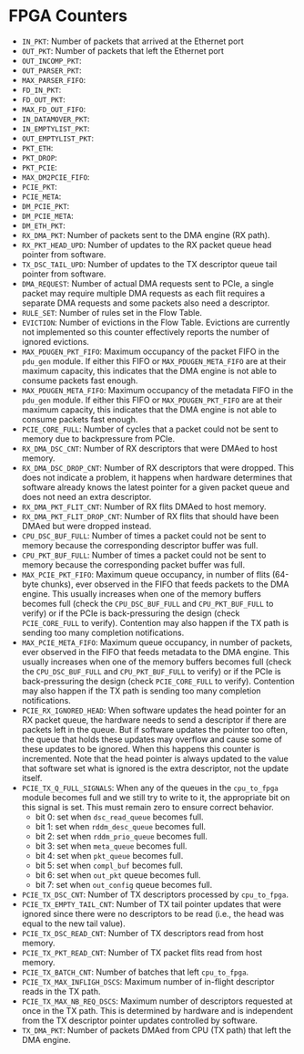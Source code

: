 # FPGA Counters

- `IN_PKT`: Number of packets that arrived at the Ethernet port
- `OUT_PKT`: Number of packets that left the Ethernet port
- `OUT_INCOMP_PKT`:
- `OUT_PARSER_PKT`:
- `MAX_PARSER_FIFO`:
- `FD_IN_PKT`:
- `FD_OUT_PKT`:
- `MAX_FD_OUT_FIFO`:
- `IN_DATAMOVER_PKT`:
- `IN_EMPTYLIST_PKT`:
- `OUT_EMPTYLIST_PKT`:
- `PKT_ETH`:
- `PKT_DROP`:
- `PKT_PCIE`:
- `MAX_DM2PCIE_FIFO`:
- `PCIE_PKT`:
- `PCIE_META`:
- `DM_PCIE_PKT`:
- `DM_PCIE_META`:
- `DM_ETH_PKT`:
- `RX_DMA_PKT`: Number of packets sent to the DMA engine (RX path).
- `RX_PKT_HEAD_UPD`: Number of updates to the RX packet queue head pointer from software.
- `TX_DSC_TAIL_UPD`: Number of updates to the TX descriptor queue tail pointer from software.
- `DMA_REQUEST`: Number of actual DMA requests  sent to PCIe, a single packet may require multiple DMA requests as each flit requires a separate DMA requests and some packets also need a descriptor.
- `RULE_SET`: Number of rules set in the Flow Table.
- `EVICTION`: Number of evictions in the Flow Table. Evictions are currently not implemented so this counter effectively reports the number of ignored evictions.
- `MAX_PDUGEN_PKT_FIFO`: Maximum occupancy of the packet FIFO in the `pdu_gen` module. If either this FIFO or `MAX_PDUGEN_META_FIFO` are at their maximum capacity, this indicates that the DMA engine is not able to consume packets fast enough.
- `MAX_PDUGEN_META_FIFO`: Maximum occupancy of the metadata FIFO in the `pdu_gen` module. If either this FIFO or `MAX_PDUGEN_PKT_FIFO` are at their maximum capacity, this indicates that the DMA engine is not able to consume packets fast enough.
- `PCIE_CORE_FULL`: Number of cycles that a packet could not be sent to memory due to backpressure from PCIe.
- `RX_DMA_DSC_CNT`: Number of RX descriptors that were DMAed to host memory.
- `RX_DMA_DSC_DROP_CNT`: Number of RX descriptors that were dropped. This does not indicate a problem, it happens when hardware determines that software already knows the latest pointer for a given packet queue and does not need an extra descriptor.
- `RX_DMA_PKT_FLIT_CNT`: Number of RX flits DMAed to host memory.
- `RX_DMA_PKT_FLIT_DROP_CNT`: Number of RX flits that should have been DMAed but were dropped instead.
- `CPU_DSC_BUF_FULL`: Number of times a packet could not be sent to memory because the corresponding descriptor buffer was full.
- `CPU_PKT_BUF_FULL`: Number of times a packet could not be sent to memory because the corresponding packet buffer was full.
- `MAX_PCIE_PKT_FIFO`: Maximum queue occupancy, in number of flits (64-byte chunks), ever observed in the FIFO that feeds packets to the DMA engine. This usually increases when one of the memory buffers becomes full (check the `CPU_DSC_BUF_FULL` and `CPU_PKT_BUF_FULL` to verify) or if the PCIe is back-pressuring the design (check `PCIE_CORE_FULL` to verify). Contention may also happen if the TX path is sending too many completion notifications.
- `MAX_PCIE_META_FIFO`: Maximum queue occupancy, in number of packets, ever observed in the FIFO that feeds metadata to the DMA engine. This usually increases when one of the memory buffers becomes full (check the `CPU_DSC_BUF_FULL` and `CPU_PKT_BUF_FULL` to verify) or if the PCIe is back-pressuring the design (check `PCIE_CORE_FULL` to verify).  Contention may also happen if the TX path is sending too many completion notifications.
- `PCIE_RX_IGNORED_HEAD`: When software updates the head pointer for an RX packet queue, the hardware needs to send a descriptor if there are packets left in the queue. But if software updates the pointer too often, the queue that holds these updates may overflow and cause some of these updates to be ignored. When this happens this counter is incremented. Note that the head pointer is always updated to the value that software set what is ignored is the extra descriptor, not the update itself.
- `PCIE_TX_Q_FULL_SIGNALS`: When any of the queues in the `cpu_to_fpga` module becomes full and we still try to write to it, the appropriate bit on this signal is set. This must remain zero to ensure correct behavior.
    - bit 0: set when `dsc_read_queue` becomes full.
    - bit 1: set when `rddm_desc_queue` becomes full.
    - bit 2: set when `rddm_prio_queue` becomes full.
    - bit 3: set when `meta_queue` becomes full.
    - bit 4: set when `pkt_queue` becomes full.
    - bit 5: set when `compl_buf` becomes full.
    - bit 6: set when `out_pkt` queue becomes full.
    - bit 7: set when `out_config` queue becomes full.
- `PCIE_TX_DSC_CNT`: Number of TX descriptors processed by `cpu_to_fpga`.
- `PCIE_TX_EMPTY_TAIL_CNT`: Number of TX tail pointer updates that were ignored since there were no descriptors to be read (i.e., the head was equal to the new tail value).
- `PCIE_TX_DSC_READ_CNT`: Number of TX descriptors read from host memory.
- `PCIE_TX_PKT_READ_CNT`: Number of TX packet flits read from host memory.
- `PCIE_TX_BATCH_CNT`: Number of batches that left `cpu_to_fpga`.
- `PCIE_TX_MAX_INFLIGH_DSCS`: Maximum number of in-flight descriptor reads in the TX path.
- `PCIE_TX_MAX_NB_REQ_DSCS`: Maximum number of descriptors requested at once in the TX path. This is determined by hardware and is independent from the TX descriptor pointer updates controlled by software.
- `TX_DMA_PKT`: Number of packets DMAed from CPU (TX path) that left the DMA engine.